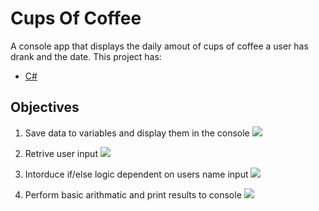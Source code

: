 # Cups Of Coffee

A console app that displays the daily amout of cups of coffee a user has drank and the date. This project has:

- [C#](https://docs.microsoft.com/en-us/dotnet/csharp/)

## Objectives

1. Save data to variables and display them in the console
![](http://g.recordit.co/ZKMBJwXNUs.gif)

2. Retrive user input
![](http://g.recordit.co/9XXktVk3pK.gif)

3. Intorduce if/else logic dependent on users name input
![](http://g.recordit.co/qoooqqIAot.gif)

4. Perform basic arithmatic and print results to console
![](http://g.recordit.co/g0E3FXx936.gif)
